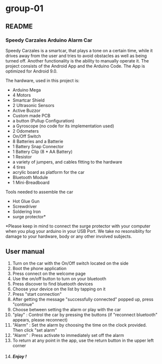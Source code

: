 # group-01

## README



### Speedy Carzales Arduino Alarm Car
Speedy Carzales is a smartcar, that plays a tone on a certain time, while it drives away from the user and tries to avoid obstacles as well as being turned off.
Another functionality is the ability to manually operate it.
The project consists of the Android App and the Arduino Code.
The App is optimized for Android 9.0. 

The hardware, used in this project is:
* Arduino Mega
* 4 Motors
* Smartcar Shield
* 2 Ultrasonic Sensors
* Active Buzzor
* Custom made PCB
* a button (Pullup Configuration)
* a Gyroscope (no code for its implementation used)
* 2 Odometers
* On/Off Switch
* 8 Batteries and a Batterie 
* 1 Battery Snap Connector
* 1 Battery Clip (8 * AA Battery)
* 1 Resistor
* a variety of jumpers, and cables fitting to the hardware
* 4 tires
* acrylic board as platform for the car
* Bluetooth Module
* 1 Mini-Breadboard

Tools needed to assemble the car
* Hot Glue Gun
* Screwdriver
* Soldering Iron
* surge protector*

*Please keep in mind to connect the surge protector with your computer when you plug your arduino in your USB Port. We take no resonsiblity for damage to your hardware, body or any other involved subjects.


## User manual 
1. Turn on the car with the On/Off switch located on the side 
2. Boot the phone application
3. Press connect on the welcome page
4. Use the on/off button to turn on your bluetooth 
5. Press discover to find bluetooth devices
6. Choose your device on the list by tapping on it
7. Press "start connection"
8. After getting the message "successfully connected" popped up, press "continue"
9. Choose between setting the alarm or play with the car 
10. "play" : Control the car by pressing the buttons (if "reconnect bluetooth" appears, please reconnect)
11. "Alarm" : Set the alarm by choosing the time on the clock provided. Then click "set alarm" 
12. "Alarm" : Press activate to immediately set off the alarm
13. To return at any point in the app, use the return button in the upper left corner
14. ##### Enjoy ! 


